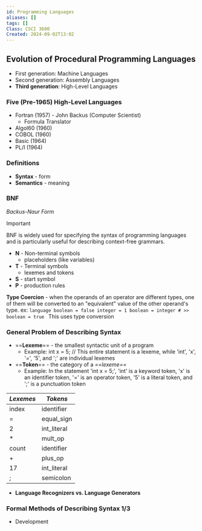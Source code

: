 ```yaml
---
id: Programming Languages
aliases: []
tags: []
Class: CSCI 3600
Created: 2024-09-02T13:02
---
```

## Evolution of Procedural Programming Languages

- First generation: Machine Languages
- Second generation: Assembly Languages
- **Third generation**: High-Level Languages

  

### Five (Pre-1965) High-Level Languages

- Fortran (1957) - John Backus (Computer Scientist)
    - Formula Translator
- Algol60 (1960)
- COBOL (1960)
- Basic (1964)
- PL/I (1964)

  

### Definitions

- **Syntax** - form
- **Semantics** - meaning

  

### **BNF**

_Backus-Naur Form_

> [!important]  
> BNF is widely used for specifying the syntax of programming languages and is particularly useful for describing context-free grammars.  

- **N** - Non-terminal symbols
    - placeholders (like variables)
- **T** - Terminal symbols
    - lexemes and tokens
- **S** - start symbol
- **P** - production rules

 **Type Coercion** - when the operands of an operator are different types, one of them will be converted to an "equivalent" value of the other operand's type. 
    ex:
        ```language
            boolean = false
            integer = 1
            boolean = integer
            # >> boolean = true
        ```
    This uses type conversion


### General Problem of Describing Syntax

- ==**Lexeme**== - the smallest syntactic unit of a program
    - Example: int x = 5; // This entire statement is a lexeme, while 'int', 'x', '=', '5', and ';' are individual lexemes
- ==**Token**== - the category of a _==lexeme==_
    - Example: In the statement 'int x = 5;', 'int' is a keyword token, 'x' is an identifier token, '=' is an operator token, '5' is a literal token, and ';' is a punctuation token

|_Lexemes_|_Tokens_|
|---|---|
|index|identifier|
|=|equal_sign|
|2|int_literal|
|*|mult_op|
|count|identifier|
|+|plus_op|
|17|int_literal|
|;|semicolon|

- **Language Recognizers vs. Language Generators**

  

### Formal Methods of Describing Syntax 1/3

- Development




















